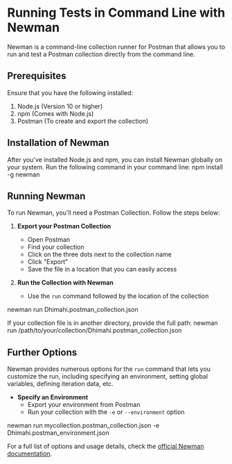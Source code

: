 # Running Tests in Command Line with Newman

Newman is a command-line collection runner for Postman that allows you to run and test a Postman collection directly from the command line. 

## **Prerequisites**
Ensure that you have the following installed:
1. Node.js (Version 10 or higher)
2. npm (Comes with Node.js)
3. Postman (To create and export the collection)

## **Installation of Newman**
After you've installed Node.js and npm, you can install Newman globally on your system. Run the following command in your command line:
npm install -g newman



## **Running Newman**
To run Newman, you'll need a Postman Collection. Follow the steps below:

1. **Export your Postman Collection**
   - Open Postman
   - Find your collection
   - Click on the three dots next to the collection name
   - Click "Export"
   - Save the file in a location that you can easily access

2. **Run the Collection with Newman**
   - Use the `run` command followed by the location of the collection

newman run Dhimahi.postman_collection.json


If your collection file is in another directory, provide the full path:
newman run /path/to/your/collection/Dhimahi.postman_collection.json


## **Further Options**

Newman provides numerous options for the `run` command that lets you customize the run, including specifying an environment, setting global variables, defining iteration data, etc.

- **Specify an Environment**
  - Export your environment from Postman
  - Run your collection with the `-e` or `--environment` option

newman run mycollection.postman_collection.json -e Dhimahi.postman_environment.json


For a full list of options and usage details, check the [official Newman documentation](https://learning.postman.com/docs/running-collections/using-newman-cli/command-line-integration-with-newman/).






